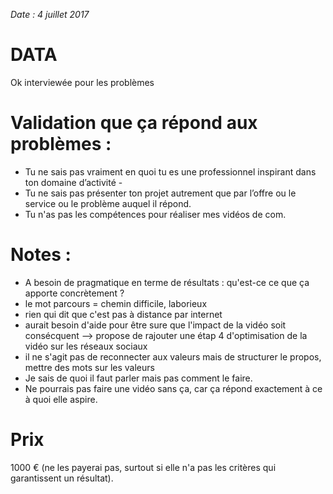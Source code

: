 *Date : 4 juillet 2017*

# DATA
Ok interviewée pour les problèmes

# Validation que ça répond aux problèmes :  
- Tu ne sais pas vraiment en quoi tu es une professionnel inspirant dans ton domaine d’activité - 
- Tu ne sais pas présenter ton projet autrement que par l’offre ou le service ou le problème auquel il répond. 
- Tu n'as pas les compétences pour réaliser mes vidéos de com. 

# Notes :
- A besoin de pragmatique en terme de résultats : qu'est-ce ce que ça apporte concrètement ? 
- le mot parcours = chemin difficile, laborieux
- rien qui dit que c'est pas à distance par internet
- aurait besoin d'aide pour être sure que l'impact de la vidéo soit consécquent --> propose de rajouter une étap 4 d'optimisation de la vidéo sur les réseaux sociaux
- il ne s'agit pas de reconnecter aux valeurs mais de structurer le propos, mettre des mots sur les valeurs
- Je sais de quoi il faut parler mais pas comment le faire. 
- Ne pourrais pas faire une vidéo sans ça, car ça répond exactement à ce à quoi elle aspire.



# Prix
1000 € (ne les payerai pas, surtout si elle n'a pas les critères qui garantissent un résultat).


